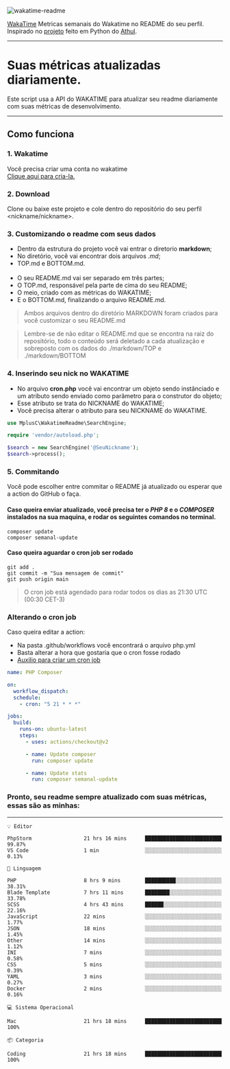 ![wakatime-readme](https://socialify.git.ci/bymatheus/wakatime-readme/image?description=1&descriptionEditable=M%C3%A9tricas%20semanais%20do%20Wakatime%20no%20seu%20README%20de%20perfil.&font=KoHo&forks=1&language=1&owner=1&pattern=Signal&stargazers=1&theme=Dark)

[WakaTime](https://wakatime.com) Metricas semanais do Wakatime no README do seu perfil. <br>
Inspirado no [projeto](https://github.com/athul/waka-readme) feito em Python do [Athul](https://github.com/athul).
___

# Suas métricas atualizadas diariamente.
Este script usa a API do WAKATIME para atualizar seu readme diariamente com suas métricas de desenvolvimento.

___

## Como funciona

### 1. Wakatime
Você precisa criar uma conta no wakatime <br>
[Clique aqui para cria-la.](https://wakatime.com) 

### 2. Download
Clone ou baixe este projeto e cole dentro do repositório do seu perfil <nickname/nickname>.

### 3. Customizando o readme com seus dados
- Dentro da estrutura do projeto você vai entrar o diretorio **markdown**;  
- No diretório, você vai encontrar dois arquivos *.md*;
- TOP.md e BOTTOM.md.
<br><br>
- O seu README.md vai ser separado em três partes; 
- O TOP.md, responsável pela parte de cima do seu README;
- O meio, criado com as métricas do WAKATIME;
- E o BOTTOM.md, finalizando o arquivo README.md.<br>

> Ambos arquivos dentro do diretório MARKDOWN foram criados para você customizar o seu README.md

> Lembre-se de não editar o README.md que se encontra na raiz do repositório, todo o conteúdo será deletado a cada atualização e sobreposto com os dados do ./markdown/TOP e ./markdown/BOTTOM

### 4. Inserindo seu nick no WAKATIME
- No arquivo **cron.php** você vai encontrar um objeto sendo instânciado e um atributo sendo enviado como parâmetro para o construtor do objeto;
- Esse atributo se trata do NICKNAME do WAKATIME;
- Você precisa alterar o atributo para seu NICKNAME do WAKATIME.

```php
use MplusC\WakatimeReadme\SearchEngine;

require 'vendor/autoload.php';

$search = new SearchEngine('@SeuNickname');
$search->process();
```

### 5. Commitando
Você pode escolher entre commitar o README já atualizado ou esperar que a action do GitHub o faça. <br>

#### Caso queira enviar atualizado, você precisa ter o *PHP 8* e o *COMPOSER* instalados na sua maquina, e rodar os seguintes comandos no terminal.
```composer
composer update
composer semanal-update 
```

#### Caso queira aguardar o cron job ser rodado 
```git 
git add .
git commit -m "Sua mensagem de commit"
git push origin main
```

>O cron job está agendado para rodar todos os dias as 21:30 UTC (00:30 CET-3) 

### Alterando o cron job
Caso queira editar a action:

- Na pasta .github/workflows você encontrará o arquivo php.yml
- Basta alterar a hora que gostaria que o cron fosse rodado
- [Auxilio para criar um cron job](https://crontab.guru)

```yml
name: PHP Composer

on:
  workflow_dispatch:
  schedule:
    - cron: "5 21 * * *"

jobs:
  build:
    runs-on: ubuntu-latest
    steps:
      - uses: actions/checkout@v2

      - name: Update composer
        run: composer update

      - name: Update stats
        run: composer semanal-update
```

### Pronto, seu readme sempre atualizado com suas métricas, essas são as minhas:

___
```text
💡 Editor

PhpStorm                 21 hrs 16 mins      █████████████████████████     99.87%
VS Code                  1 min               ░░░░░░░░░░░░░░░░░░░░░░░░░      0.13%
```
```text
💬 Linguagem

PHP                      8 hrs 9 mins        ██████████░░░░░░░░░░░░░░░     38.31%
Blade Template           7 hrs 11 mins       ████████░░░░░░░░░░░░░░░░░     33.78%
SCSS                     4 hrs 43 mins       ██████░░░░░░░░░░░░░░░░░░░     22.16%
JavaScript               22 mins             ░░░░░░░░░░░░░░░░░░░░░░░░░      1.77%
JSON                     18 mins             ░░░░░░░░░░░░░░░░░░░░░░░░░      1.45%
Other                    14 mins             ░░░░░░░░░░░░░░░░░░░░░░░░░      1.12%
INI                      7 mins              ░░░░░░░░░░░░░░░░░░░░░░░░░      0.58%
CSS                      5 mins              ░░░░░░░░░░░░░░░░░░░░░░░░░      0.39%
YAML                     3 mins              ░░░░░░░░░░░░░░░░░░░░░░░░░      0.27%
Docker                   2 mins              ░░░░░░░░░░░░░░░░░░░░░░░░░      0.16%
```
```text
💻 Sistema Operacional

Mac                      21 hrs 18 mins      █████████████████████████       100%
```
```text
📦 Categoria

Coding                   21 hrs 18 mins      █████████████████████████       100%
```
